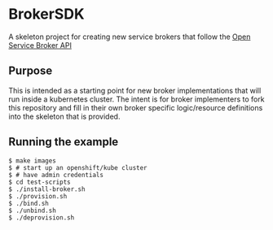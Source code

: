 # BrokerSDK

A skeleton project for creating new service brokers that follow the [Open Service Broker API](https://github.com/openservicebrokerapi/servicebroker)

## Purpose

This is intended as a starting point for new broker implementations that will run inside a kubernetes cluster.  The intent is for
broker implementers to fork this repository and fill in their own broker specific logic/resource definitions into the 
skeleton that is provided.

## Running the example


    $ make images
    $ # start up an openshift/kube cluster
    $ # have admin credentials
    $ cd test-scripts
    $ ./install-broker.sh
    $ ./provision.sh
    $ ./bind.sh
    $ ./unbind.sh
    $ ./deprovision.sh

